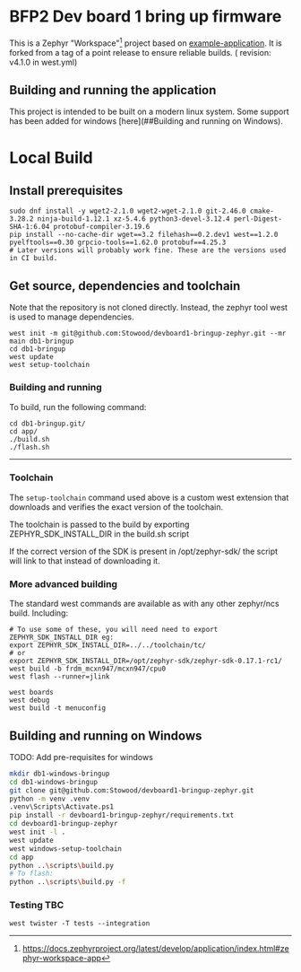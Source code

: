 # BFP2 Dev board 1 bring up firmware

This is a Zephyr "Workspace"[^1] project based on [example-application]. It is forked from a tag of a point release to ensure reliable builds. ( revision: v4.1.0 in west.yml)

[example-application]: https://github.com/zephyrproject-rtos/example-application
[^1]: https://docs.zephyrproject.org/latest/develop/application/index.html#zephyr-workspace-app

## Building and running the application
This project is intended to be built on a modern linux system. Some support has been added for windows [here](##Building and running on Windows). 

# Local Build
## Install prerequisites
```shell
sudo dnf install -y wget2-2.1.0 wget2-wget-2.1.0 git-2.46.0 cmake-3.28.2 ninja-build-1.12.1 xz-5.4.6 python3-devel-3.12.4 perl-Digest-SHA-1:6.04 protobuf-compiler-3.19.6
pip install --no-cache-dir wget==3.2 filehash==0.2.dev1 west==1.2.0 pyelftools==0.30 grpcio-tools==1.62.0 protobuf==4.25.3
# Later versions will probably work fine. These are the versions used in CI build.
```

## Get source, dependencies and toolchain

Note that the repository is not cloned directly. Instead, the zephyr tool west is used to manage dependencies.
```shell
west init -m git@github.com:Stowood/devboard1-bringup-zephyr.git --mr main db1-bringup
cd db1-bringup
west update
west setup-toolchain
```

### Building and running

To build, run the following command:

```shell
cd db1-bringup.git/
cd app/
./build.sh
./flash.sh
```

--------------------------------------------------------

### Toolchain
The `setup-toolchain` command used above is a custom west extension that downloads and verifies the exact version of the toolchain.

The toolchain is passed to the build by exporting ZEPHYR_SDK_INSTALL_DIR in the build.sh script

If the correct version of the SDK is present in  /opt/zephyr-sdk/ the script will link to that instead of downloading it.

### More advanced building
The standard west commands are available as with any other zephyr/ncs build. Including:
```shell
# To use some of these, you will need need to export ZEPHYR_SDK_INSTALL_DIR eg:
export ZEPHYR_SDK_INSTALL_DIR=../../toolchain/tc/
# or 
export ZEPHYR_SDK_INSTALL_DIR=/opt/zephyr-sdk/zephyr-sdk-0.17.1-rc1/
west build -b frdm_mcxn947/mcxn947/cpu0
west flash --runner=jlink

west boards
west debug
west build -t menuconfig
```


## Building and running on Windows

TODO: Add pre-requisites for windows

```bash
mkdir db1-windows-bringup
cd db1-windows-bringup
git clone git@github.com:Stowood/devboard1-bringup-zephyr.git
python -m venv .venv
.venv\Scripts\Activate.ps1
pip install -r devboard1-bringup-zephyr/requirements.txt
cd devboard1-bringup-zephyr
west init -l .
west update
west windows-setup-toolchain
cd app
python ..\scripts\build.py
# To flash:
python ..\scripts\build.py -f

```

### Testing TBC

```shell
west twister -T tests --integration
```
